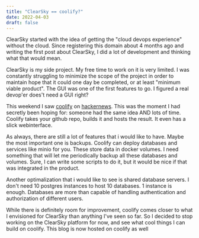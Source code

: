 ```yaml
---
title: "ClearSky == coolify?"
date: 2022-04-03
draft: false
---
```

ClearSky started with the idea of getting the "cloud devops experience" without the cloud. Since registering this domain about 4 months ago and writing the first post about ClearSky, I did a lot of development and thinking what that would mean. 

ClearSky is my side project. My free time to work on it is very limited. I was constantly struggling to minimize the scope of the project in order to maintain hope that it could one day be completed, or at least "minimum viable product". The GUI was one of the first features to go. I figured a real devop'er does't need a GUI right? 

This weekend I saw [coolify](https://coolify.io) on [hackernews](HackerNews). This was the moment I had secretly been hoping for: someone had the same idea AND lots of time. Coolify takes your github repo, builds it and hosts the result. It even has a slick webinterface. 

As always, there are still a lot of features that i would like to have. Maybe the most important one is backups. Coolify can deploy databases and services like minio for you. These store data in docker volumes. I need something that will let me periodically backup all these databases and volumes. Sure, I can write some scripts to do it, but it would be nice if that was integrated in the product.

Another optimalization that i would like to see is shared database servers. I don't need 10 postgres instances to host 10 databases. 1 instance is enough. Databases are more than capable of handling authentication and authorization of different users.

While there is definitely room for improvement, coolify comes closer to what I envisioned for ClearSky than anything I've seen so far. So I decided to stop working on the ClearSky platform for now, and see what cool things I can build on coolify. This blog is now hosted on coolify as well